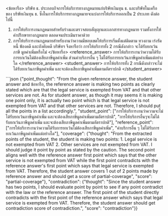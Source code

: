 <user> <ข้อหารือ> บริษัท ธ. ประกอบกิจการให้บริการทางกฎหมายแก่บริษัทเงินทุน ธ. และบริษัทในเครือของ
บริษัทเงินทุน ธ. ซึ่งในการให้บริการทางกฎหมายจะแบ่งการให้บริการออกเป็น 2 ประเภท ดังต่อไปนี้
1. การให้บริการงานกฎหมายสำหรับร่างและตรวจสอบสัญญาและเอกสารทางกฎหมาย
รวมทั้งการให้คำปรึกษาทางกฎหมาย ตลอดจนประเมินราคาด้วย
2. การให้บริการงานกฎหมายสำหรับงานว่าความมีขอบเขตให้บริการเริ่มตั้งแต่ติดตาม
ทวงถาม เร่งรัดหนี้ ฟ้องคดี และบังคับคดี
บริษัทฯ จึงหารือว่า การให้บริการทั้ง 2 กรณีดังกล่าว จะได้รับยกเว้นภาษี มูลค่าเพิ่มหรือไม่ </ข้อหารือ>
<reference_answer> การให้บริการงานว่าความได้รับการยกเว้นไม่ต้องเสียภาษีมูลค่าเพิ่ม ส่วนค่าบริการอื่น ๆ ไม่ได้รับการยกเว้นภาษีมูลค่าเพิ่มแต่อย่างใด </reference_answer>
<student_answer> การให้บริการทั้ง 2 กรณีดังกล่าวจะไม่ได้รับยกเว้นภาษีมูลค่าเพิ่ม และจะต้องเสียภาษีมูลค่าเพิ่มตามอัตราปกติ </student_answer>


<assistant> ```json
{"point_thought": "From the given reference answer, the student answer and ข้อหารือ, the reference answer is making two points as clearly stated which are that the legal service is exempted from VAT and that other services are not. As for student answer, as though it may seems it is making one point only, it is actually two point which is that legal service is not exempted from VAT and that other services are not. Therefore, I should put all the points in a list accordingly.",
"student_point": ["การให้บริการงานว่าความจะไม่ได้รับยกเว้นภาษีมูลค่าเพิ่ม และจะต้องเสียภาษีมูลค่าเพิ่มตามอัตราปกติ", "การให้บริการอื่นๆจะไม่ได้รับยกเว้นภาษีมูลค่าเพิ่ม และจะต้องเสียภาษีมูลค่าเพิ่มตามอัตราปกติ"],
"reference_point": ["การให้บริการงานว่าความได้รับการยกเว้นไม่ต้องเสียภาษีมูลค่าเพิ่ม", "ค่าบริการอื่น ๆ ไม่ได้รับการยกเว้นภาษีมูลค่าเพิ่มแต่อย่างใด"],
"coverage": {"thought": "From the extracted points of the student, the student is making two points: 1. Legal service is not exempted from VAT 2. Other services are not exempted from VAT. I should judge it point by point as stated by the caution. The second point aligns well with the reference answer first point which says that the other service is not exempted from VAT while the first point contradicts with the reference answer's first point which says that legal service is exempted from VAT. Therefore, the student answer covers 1 out of 2 points made by reference answer and should get a score of partial-coverage", "score": "partial-coverage"}, "contradiction": {"thought": "Since the student answer has two points, I should evaluate point by point to see if any point contradict with the law or the reference answer. The first point of the student directly contradicts with the first point of the reference answer which says that legal service is exempted from VAT. Therefore, the student answer should get contradiction score of contradiction.", "score": "contradiction"}}
```
